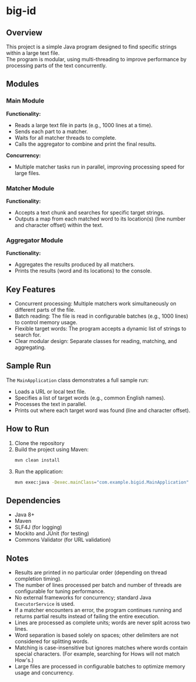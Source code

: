 # big-id

## Overview
This project is a simple Java program designed to find specific strings within a large text file.  
The program is modular, using multi-threading to improve performance by processing parts of the text concurrently.

## Modules

### Main Module
**Functionality:**
- Reads a large text file in parts (e.g., 1000 lines at a time).
- Sends each part to a matcher.
- Waits for all matcher threads to complete.
- Calls the aggregator to combine and print the final results.

**Concurrency:**
- Multiple matcher tasks run in parallel, improving processing speed for large files.

### Matcher Module
**Functionality:**
- Accepts a text chunk and searches for specific target strings.
- Outputs a map from each matched word to its location(s) (line number and character offset) within the text.

### Aggregator Module
**Functionality:**
- Aggregates the results produced by all matchers.
- Prints the results (word and its locations) to the console.

## Key Features
- Concurrent processing: Multiple matchers work simultaneously on different parts of the file.
- Batch reading: The file is read in configurable batches (e.g., 1000 lines) to control memory usage.
- Flexible target words: The program accepts a dynamic list of strings to search for.
- Clear modular design: Separate classes for reading, matching, and aggregating.

## Sample Run
The `MainApplication` class demonstrates a full sample run:
- Loads a URL or local text file.
- Specifies a list of target words (e.g., common English names).
- Processes the text in parallel.
- Prints out where each target word was found (line and character offset).

## How to Run

1. Clone the repository
2. Build the project using Maven:
    ```bash
    mvn clean install
    ```
3. Run the application:
    ```bash
    mvn exec:java -Dexec.mainClass="com.example.bigid.MainApplication"
    ```

## Dependencies
- Java 8+
- Maven
- SLF4J (for logging)
- Mockito and JUnit (for testing)
- Commons Validator (for URL validation)

## Notes
- Results are printed in no particular order (depending on thread completion timing).
- The number of lines processed per batch and number of threads are configurable for tuning performance.
- No external frameworks for concurrency; standard Java `ExecutorService` is used.
- If a matcher encounters an error, the program continues running and returns partial results instead of failing the entire execution.
- Lines are processed as complete units; words are never split across two lines.
- Word separation is based solely on spaces; other delimiters are not considered for splitting words.
- Matching is case-insensitive but ignores matches where words contain special characters.
(For example, searching for Hows will not match How's.)
- Large files are processed in configurable batches to optimize memory usage and concurrency.